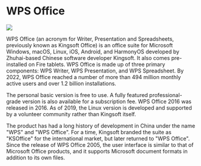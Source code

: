 # WPS Office

![](https://website-prod.cache.wpscdn.com/img/slider_3.8a98319.png)

WPS Office (an acronym for Writer, Presentation and Spreadsheets, previously known as Kingsoft Office) is an office suite for Microsoft Windows, macOS, Linux, iOS, Android, and HarmonyOS developed by Zhuhai-based Chinese software developer Kingsoft. It also comes pre-installed on Fire tablets. WPS Office is made up of three primary components: WPS Writer, WPS Presentation, and WPS Spreadsheet. By 2022, WPS Office reached a number of more than 494 million monthly active users and over 1.2 billion installations.

The personal basic version is free to use. A fully featured professional-grade version is also available for a subscription fee. WPS Office 2016 was released in 2016. As of 2019, the Linux version is developed and supported by a volunteer community rather than Kingsoft itself.

The product has had a long history of development in China under the name "WPS" and "WPS Office". For a time, Kingsoft branded the suite as "KSOffice" for the international market, but later returned to "WPS Office". Since the release of WPS Office 2005, the user interface is similar to that of Microsoft Office products, and it supports Microsoft document formats in addition to its own files.
